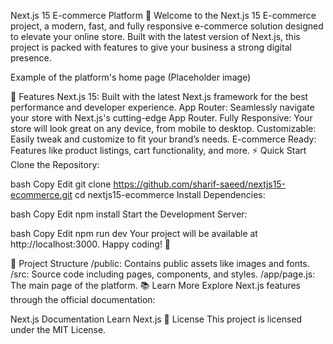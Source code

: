 Next.js 15 E-commerce Platform 🚀
Welcome to the Next.js 15 E-commerce project, a modern, fast, and fully responsive e-commerce solution designed to elevate your online store. Built with the latest version of Next.js, this project is packed with features to give your business a strong digital presence.


Example of the platform's home page (Placeholder image)

🌟 Features
Next.js 15: Built with the latest Next.js framework for the best performance and developer experience.
App Router: Seamlessly navigate your store with Next.js's cutting-edge App Router.
Fully Responsive: Your store will look great on any device, from mobile to desktop.
Customizable: Easily tweak and customize to fit your brand’s needs.
E-commerce Ready: Features like product listings, cart functionality, and more.
⚡️ Quick Start
Clone the Repository:

bash
Copy
Edit
git clone https://github.com/sharif-saeed/nextjs15-ecommerce.git
cd nextjs15-ecommerce
Install Dependencies:

bash
Copy
Edit
npm install
Start the Development Server:

bash
Copy
Edit
npm run dev
Your project will be available at http://localhost:3000. Happy coding! 🎉

📂 Project Structure
/public: Contains public assets like images and fonts.
/src: Source code including pages, components, and styles.
/app/page.js: The main page of the platform.
📚 Learn More
Explore Next.js features through the official documentation:

Next.js Documentation
Learn Next.js
📝 License
This project is licensed under the MIT License.

